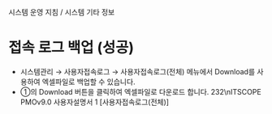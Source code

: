<!--breadcrumb:시스템 운영 지침 / 시스템 기타 정보--><span class="md-breadcrumb">시스템 운영 지침 / 시스템 기타 정보</span>
# 접속 로그 백업 (성공)

- 시스템관리 → 사용자접속로그 → 사용자접속로그(전체) 메뉴에서 Download를 사용하여 엑셀파일로 백업할 수 있습니다.
- ①의 Download 버튼을 클릭하여 엑셀파일로 다운로드 합니다.
232\nITSCOPE PMOv9.0 사용자설명서
1
[사용자접속로그(전체)]
